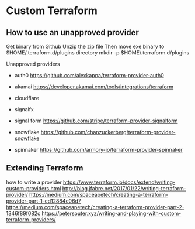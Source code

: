 
# Custom  Terraform

## How to use an unapproved provider

Get binary from Github
Unzip the zip file
Then move exe binary to $HOME/.terraform.d/plugins directory
mkdir -p $HOME/.terraform.d/plugins

Unapproved providers
- auth0
https://github.com/alexkappa/terraform-provider-auth0

- akamai
https://developer.akamai.com/tools/integrations/terraform

- cloudflare
  
- signalfx

- signal form 
https://github.com/stripe/terraform-provider-signalform

- snowflake
https://github.com/chanzuckerberg/terraform-provider-snowflake

- spinnaker
https://github.com/armory-io/terraform-provider-spinnaker

## Extending Terraform

how to write a provider
https://www.terraform.io/docs/extend/writing-custom-providers.html
http://blog.jfabre.net/2017/01/22/writing-terraform-provider/
https://medium.com/spaceapetech/creating-a-terraform-provider-part-1-ed12884e06d7
https://medium.com/spaceapetech/creating-a-terraform-provider-part-2-1346f89f082c
https://petersouter.xyz/writing-and-playing-with-custom-terraform-providers/